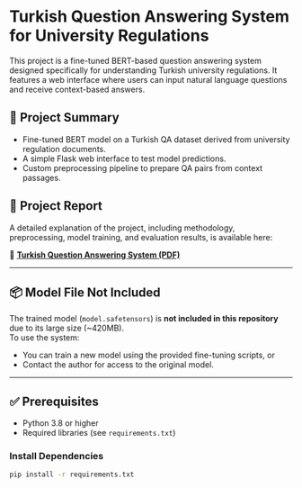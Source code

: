 # Turkish Question Answering System for University Regulations

This project is a fine-tuned BERT-based question answering system designed specifically for understanding Turkish university regulations. It features a web interface where users can input natural language questions and receive context-based answers.

## 🧠 Project Summary

- Fine-tuned BERT model on a Turkish QA dataset derived from university regulation documents.
- A simple Flask web interface to test model predictions.
- Custom preprocessing pipeline to prepare QA pairs from context passages.

## 📄 Project Report

A detailed explanation of the project, including methodology, preprocessing, model training, and evaluation results, is available here:

📘 **[Turkish Question Answering System (PDF)](./Turkish%20Question%20Answering%20System.pdf)**

---

## 📦 Model File Not Included

The trained model (`model.safetensors`) is **not included in this repository** due to its large size (~420MB).  
To use the system:

- You can train a new model using the provided fine-tuning scripts, or  
- Contact the author for access to the original model.

---

## ✅ Prerequisites

- Python 3.8 or higher
- Required libraries (see `requirements.txt`)

### Install Dependencies

```bash
pip install -r requirements.txt
